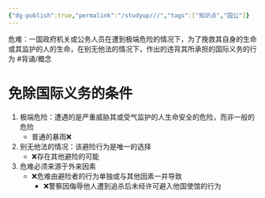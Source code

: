 ```yaml
---
{"dg-publish":true,"permalink":"/studyup///","tags":["知识点","国公"]}
---
```


危难：一国政府机关或公务人员在遭到极端危险的情况下，为了挽救其自身的生命或其监护的人的生命，在别无他法的情况下，作出的违背其所承担的国际义务的行为 #背诵/概念 
# 免除国际义务的条件
1. 极端危险：遭遇的是严重威胁其或受气监护的人生命安全的危险，而非一般的危险
	- 普通的暴雨❌
2. 别无他法的情况：该避险行为是唯一的选择
	- ❌存在其他避险的可能
3. 危难必须来源于外来因素
	- ❌危难由避险者的行为单独或与其他因素一并导致
		- ❌警察因侮辱他人遭到追杀后未经许可避入他国使馆的行为